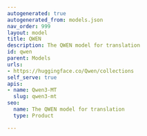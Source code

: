 ```yaml
---
autogenerated: true
autogenerated_from: models.json
nav_order: 999
layout: model
title: QWEN
description: The QWEN model for translation
id: qwen
parent: Models
urls:
- https://huggingface.co/Qwen/collections
self_serve: true
apis:
- name: Qwen3‑MT
  slug: qwen3-mt
seo:
  name: The QWEN model for translation
  type: Product

---
```



